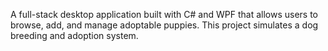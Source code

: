 A full-stack desktop application built with C# and WPF that allows users to browse, add, and manage adoptable puppies. This project simulates a dog breeding and adoption system.
